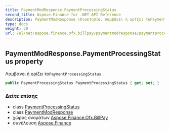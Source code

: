 ```yaml
---
title: PaymentModResponse.PaymentProcessingStatus
second_title: Aspose.Finance for .NET API Reference
description: PaymentModResponse ιδιοκτησία. Λαμβάνει ή ορίζει τοPaymentProcessingStatus .
type: docs
weight: 30
url: /el/net/aspose.finance.ofx.billpay/paymentmodresponse/paymentprocessingstatus/
---
```

## PaymentModResponse.PaymentProcessingStatus property

Λαμβάνει ή ορίζει το`PaymentProcessingStatus` .

```csharp
public PaymentProcessingStatus PaymentProcessingStatus { get; set; }
```

### Δείτε επίσης

* class [PaymentProcessingStatus](../../paymentprocessingstatus/)
* class [PaymentModResponse](../)
* χώρος ονομάτων [Aspose.Finance.Ofx.BillPay](../../paymentmodresponse/)
* συνέλευση [Aspose.Finance](../../../)


